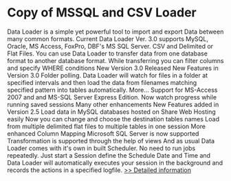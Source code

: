 # Copy of MSSQL and CSV Loader
Data Loader is a simple yet powerful tool to import and export Data between many common formats. Current Data Loader Ver. 3.0 supports MySQL, Oracle, MS Access, FoxPro, DBF's MS SQL Server. CSV and Delimited or Flat Files. You can use Data Loader to transfer data from one database format to another database format. While transferring you can filter columns and specify WHERE conditions
 New Version 3.0 Released
  New Features in Version 3.0
Folder polling.
Data Loader will watch for files in a folder at specified intervals and then load the data from filenames matching specified pattern into tables automatically.  More...
Support for MS-Access 2007 and and MS-SQL Server Express Edition.
Now watch progress while running saved sessions
Many other enhancements
  New Features added in Version 2.5
Load data in MySQL databases hosted on Share Web Hosting easily
Now you can change and choose the destination tables names
Load from multiple delimited flat files to multiple tables in one session
More enhanced Column Mapping
Microsoft SQL Server is now supported
Transformation is supported through the help of views
And as usual Data Loader comes with it's own in built Scheduler. No need to run jobs repeatedly. Just start a Session define the Schedule Date and Time and Data Loader will automatically executes your session in the background and records the actions in a specified logfile.
[>> Detailed information](https://secure.shareit.com/shareit/product.html?productid=300314688&affiliateid=200057808)